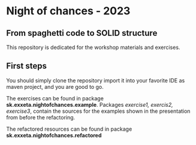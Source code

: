 
# Night of chances - 2023

## From spaghetti code to SOLID structure

This repository is dedicated for the workshop materials and exercises.

## First steps
You should simply clone the repository import it into your favorite IDE as maven project, and you are good to go.

The exercises can be found in package **sk.exxeta.nightofchances.example**. Packages _exercise1, exercis2, exercise3_, contain the sources for the examples shown in the presentation from before the refactoring.

The refactored resources can be found in package **sk.exxeta.nightofchances.refactored**
